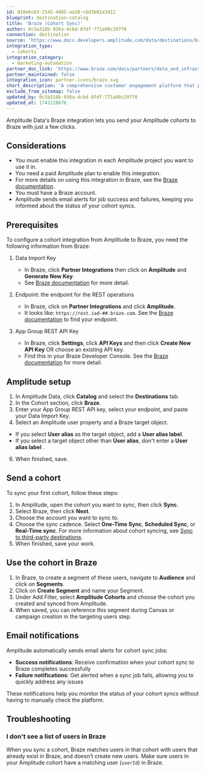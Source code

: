 ```yaml
---
id: 010e6c63-2545-4d85-aa38-cbd3b01a3d12
blueprint: destination-catalog
title: 'Braze (Cohort Sync)'
author: 0c3a318b-936a-4cbd-8fdf-771a90c297f0
connection: destination
source: 'https://www.docs.developers.amplitude.com/data/destinations/braze-cohort/'
integration_type:
  - cohorts
integration_category:
  - marketing-automation
partner_doc_link: 'https://www.braze.com/docs/partners/data_and_infrastructure_agility/analytics/amplitude/amplitude_audiences/#sync-user-traits-and-computations'
partner_maintained: false
integration_icon: partner-icons/braze.svg
short_description: 'A comprehensive customer engagement platform that powers relevant experiences between consumers and brands they love. Braze helps foster human connection through interactive conversations across channels.'
exclude_from_sitemap: false
updated_by: 0c3a318b-936a-4cbd-8fdf-771a90c297f0
updated_at: 1741128670
---
```

Amplitude Data's Braze integration lets you send your Amplitude cohorts to Braze with just a few clicks.

## Considerations

- You must enable this integration in each Amplitude project you want to use it in.
- You need a paid Amplitude plan to enable this integration.
- For more details on using this integration in Braze, see the [Braze documentation](https://www.braze.com/docs/partners/data_and_infrastructure_agility/analytics/amplitude/amplitude_audiences/).
- You must have a Braze account. 
- Amplitude sends email alerts for job success and failures, keeping you informed about the status of your cohort syncs.

## Prerequisites

To configure a cohort integration from Amplitude to Braze, you need the following information from Braze:

1. Data Import Key
 
    - In Braze, click **Partner Integrations** then click on **Amplitude** and **Generate New Key**. 
    - See [Braze documentation](https://www.braze.com/docs/partners/data_and_infrastructure_agility/analytics/amplitude/amplitude_audiences/#step-1-get-the-braze-data-import-key) for more detail.

2. Endpoint: the endpoint for the REST operations 

     - In Braze, click on **Partner Integrations** and click **Amplitude**.
     - It looks like: `https://rest.iad-##.braze.com`. See the [Braze documentation](https://www.braze.com/docs/api/basics/#endpoints) to find your endpoint.

3. App Group REST API Key
   
     - In Braze, click **Settings**, click **API Keys** and then click **Create New API Key** OR choose an existing API key.
     - Find this in your Braze Developer Console. See the [Braze documentation](https://www.braze.com/docs/api/basics/#rest-api-key) for more detail.

## Amplitude setup 

1. In Amplitude Data, click **Catalog** and select the **Destinations** tab.
2. In the Cohort section, click **Braze**.
3. Enter your App Group REST API key, select your endpoint, and paste your Data Import Key.
4. Select an Amplitude user property and a Braze target object.
  * If you select **User alias** as the target object,  add a **User alias label**.
  * If you select a target object other than **User alias**, don't enter a **User alias label** .
6. When finished, save.

## Send a cohort

To sync your first cohort, follow these steps:

1. In Amplitude, open the cohort you want to sync, then click **Sync**.
2. Select Braze, then click **Next**.
3. Choose the account you want to sync to.
4. Choose the sync cadence. Select **One-Time Sync**, **Scheduled Sync**, or **Real-Time sync**. For more information about cohort syncing, see [Sync to third-party destinations](/docs/data/audiences/third-party-syncs).
5. When finished, save your work.

## Use the cohort in Braze

1. In Braze, to create a segment of these users, navigate to **Audience** and click on **Segments**.
2. Click on **Create Segment** and name your Segment.
3. Under Add Filter, select **Amplitude Cohorts** and choose the cohort you created and synced from Amplitude.
4. When saved, you can reference this segment during Canvas or campaign creation in the targeting users step.

## Email notifications

Amplitude automatically sends email alerts for cohort sync jobs:

- **Success notifications**: Receive confirmation when your cohort sync to Braze completes successfully
- **Failure notifications**: Get alerted when a sync job fails, allowing you to quickly address any issues

These notifications help you monitor the status of your cohort syncs without having to manually check the platform.

## Troubleshooting

### I don't see a list of users in Braze

When you sync a cohort, Braze matches users in that cohort with users that already exist in Braze, and doesn't create new users. Make sure users in your Amplitude cohort have a matching user (`userId`) in Braze.
